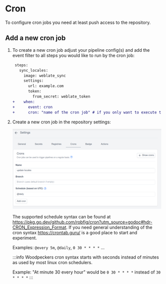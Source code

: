 # Cron

To configure cron jobs you need at least push access to the repository.

## Add a new cron job

1. To create a new cron job adjust your pipeline config(s) and add the event filter to all steps you would like to run by the cron job:

   ```diff
    steps:
      sync_locales:
        image: weblate_sync
        settings:
          url: example.com
          token:
            from_secret: weblate_token
   +    when:
   +      event: cron
   +      cron: "name of the cron job" # if you only want to execute this step by a specific cron job
   ```

1. Create a new cron job in the repository settings:

   ![cron settings](./cron-settings.png)

   The supported schedule syntax can be found at <https://pkg.go.dev/github.com/robfig/cron?utm_source=godoc#hdr-CRON_Expression_Format>. If you need general understanding of the cron syntax <https://crontab.guru/> is a good place to start and experiment.

   Examples: `@every 5m`, `@daily`, `0 30 * * * *` ...

   :::info
   Woodpeckers cron syntax starts with seconds instead of minutes as used by most linux cron schedulers.

   Example: "At minute 30 every hour" would be `0 30 * * * *` instead of `30 * * * *`
   :::
